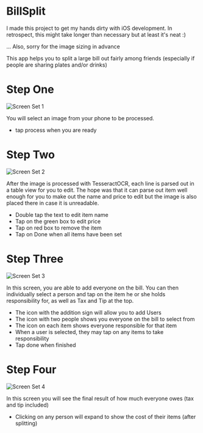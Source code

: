 # BillSplit
I made this project to get my hands dirty with iOS development. In retrospect, this might take longer than necessary but at least it's neat :)

... Also, sorry for the image sizing in advance

This app helps you to split a large bill out fairly among friends (especially if people are sharing plates and/or drinks)

# Step One

![Screen Set 1](https://github.com/vinhvu200/BillSplit/raw/master/DemoImage/Set1.png "Screen Set 1")

You will select an image from your phone to be processed.
- tap process when you are ready

# Step Two

![Screen Set 2](https://github.com/vinhvu200/BillSplit/raw/master/DemoImage/Set2.png "Screen Set 2")

After the image is processed with TesseractOCR, each line is parsed out in a table view for you to edit. The hope was that it can parse out item well enough for you to make out the name and price to edit but the image is also placed there in case it is unreadable.
- Double tap the text to edit item name
- Tap on the green box to edit price
- Tap on red box to remove the item
- Tap on Done when all items have been set

# Step Three

![Screen Set 3](https://github.com/vinhvu200/BillSplit/raw/master/DemoImage/Set3.png "Screen Set 3")

In this screen, you are able to add everyone on the bill. You can then individually select a person and tap on the item he or she holds responsibility for, as well as Tax and Tip at the top.
- The icon with the addition sign will allow you to add Users
- The icon with two people shows you everyone on the bill to select from
- The icon on each item shows everyone responsible for that item
- When a user is selected, they may tap on any items to take responsibility
- Tap done when finished

# Step Four

![Screen Set 4](https://github.com/vinhvu200/BillSplit/raw/master/DemoImage/Set4.png "Screen Set 4")

In this screen you will see the final result of how much everyone owes (tax and tip included)
- Clicking on any person will expand to show the cost of their items (after splitting)
